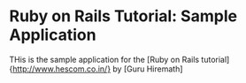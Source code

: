 # Ruby on Rails Tutorial: Sample Application

THis is the sample application for the [Ruby on Rails tutorial] {http://www.hescom.co.in/} by [Guru Hiremath]